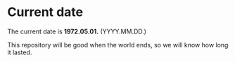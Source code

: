 # Current date

The current date is **1972.05.01.** (YYYY.MM.DD.)

This repository will be good when the world ends, so we will know how long it lasted.